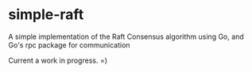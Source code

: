 # simple-raft
A simple implementation of the Raft Consensus algorithm using Go, and Go's rpc package for communication

Current a work in progress. =)
